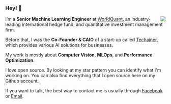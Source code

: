 ### Hey! 👋 

<a href="#">
<img align="right" src="https://github-readme-stats.vercel.app/api?username=lamhoangtung&show_icons=true&theme=default">
</a>

I’m a **Senior Machine Learning Engineer** at [WorldQuant](https://worldquant.com), an industry-leading international hedge fund, and quantitative investment management firm.

Before that, I was the **Co-Founder & CAIO** of a start-up called [Techainer](https://techainer.com), which provides various AI solutions for businesses.

My work is mostly about **Computer Vision**, **MLOps**, and **Performance Optimization**.

I love open source. By looking at my star pattern you can identify what I'm working on. You can also find everything that I open source here on my Github account.

If you want to talk, the best way to contact me is usually through [Facebook](https://www.facebook.com/lam.hoangtung.69) or [Email](mailto:lamhoangtung.vz@gmail.com).
